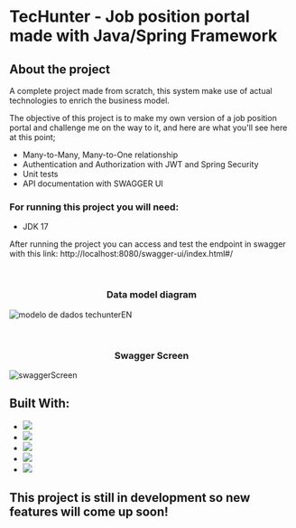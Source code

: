 <h1>TecHunter - Job position portal made with Java/Spring Framework</h1>

<h2>About the project</h2>

A complete project made from scratch, this system make use of actual technologies to enrich the business model.

The objective of this project is to make my own version of a job position portal and challenge me on the way to it, and here are what you'll see here at this point;

<ul>
  <li>Many-to-Many, Many-to-One relationship</li>
  <li>Authentication and Authorization with JWT and Spring Security</li>
  <li>Unit tests</li>
  <li>API documentation with SWAGGER UI</li>
</ul>

<h3>For running this project you will need:</h3>
<ul>
  <li>JDK 17</li>
</ul>

After running the project you can access and test the endpoint in swagger with this link: http://localhost:8080/swagger-ui/index.html#/

<br>
<h3 align="center">Data model diagram</h3>

![modelo de dados techunterEN](https://github.com/Prosantosgui/TecHunter/assets/66363478/00ac8fd8-1048-4f47-9f27-753275b943f0)

<br>
<h3 align="center">Swagger Screen</h3>

![swaggerScreen](https://github.com/Prosantosgui/TecHunter/assets/66363478/6c07716d-fb37-423d-8ade-eabc4f64ef97)


<h2></h2>

<h2>Built With:</h2>

* <img src="https://img.shields.io/badge/Java-ED8B00?style=for-the-badge&logo=java&logoColor=white"/>

* <img src="https://img.shields.io/badge/Swagger-85EA2D?style=for-the-badge&logo=Swagger&logoColor=white"/>
* <img src="https://img.shields.io/badge/Spring-6DB33F?style=for-the-badge&logo=spring&logoColor=white" />
* <img src="https://img.shields.io/badge/Junit5-25A162?style=for-the-badge&logo=junit5&logoColor=white"/> 
* <img src="https://img.shields.io/badge/JWT-000000?style=for-the-badge&logo=JSON%20web%20tokens&logoColor=white"/>

<h2>This project is still in development so new features will come up soon!</h2>
